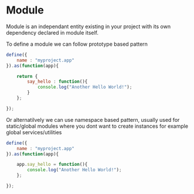 # Module

Module is an independant entity existing in your project with its own dependency declared in module itself.

To define a module we can follow prototype based pattern


```javascript
define({
    name : "myproject.app"
}).as(function(app){

    return {
        say_hello : function(){
            console.log("Another Hello World!");
        }
    };

});
```

Or alternatilvely we can use namespace based pattern, usually used for static/global modules where you dont want to create instances for example global services/utilities

```javascript
define({
    name : "myproject.app"
}).as(function(app){

    app.say_hello = function(){
        console.log("Another Hello World!");
    };

});
```




